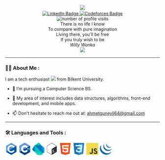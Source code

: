<link rel="preconnect" href="https://fonts.googleapis.com">
<link rel="preconnect" href="https://fonts.gstatic.com" crossorigin>
<link href="https://fonts.googleapis.com/css2?family=Sevillana&display=swap" rel="stylesheet">
    
<div id="header" align="center">
  <img src="https://media.giphy.com/media/QDjpIL6oNCVZ4qzGs7/giphy.gif" width="150"/>
  
  <div id="badges">
    <a href="https://www.linkedin.com/in/ahmet-guneyli/">
      <img src="https://img.shields.io/badge/LinkedIn-blue?style=for-the-badge&logo=linkedin&logoColor=white" alt="LinkedIn Badge"/>
    </a>
    <a href="https://codeforces.com/profile/ahmet23">
      <img src="https://shields.io/badge/Codeforces-red?logo=codeforces&logoColor=white&style=for-the-badge" alt="Codeforces Badge"/>
    </a>
  </div>
  
  <img src="https://komarev.com/ghpvc/?username=ahmetG23&style=flat-square&color=blue" alt="number of profile visits"/>
  <br>
  
  <div>
    <div>
      There is no life I know <br>
      To compare with pure imagination <br>
      Living there, you'll be free <br>
      If you truly wish to be <br>
      <em>Willy Wonka</em>
    </div>
    <img src="https://media.giphy.com/media/Uk3O3t7zQ3E9qcmqje/giphy-downsized-large.gif" float="right"/>
  </div> 
</div>

---
### :man_technologist: About Me :
I am a tech enthusiast <img src="https://media.giphy.com/media/WUlplcMpOCEmTGBtBW/giphy.gif" width="30"> from Bilkent University.

- :telescope: I’m pursuing a Computer Science BS.

- :seedling: My area of interest includes data structures, algorithms, front-end development, and mobile apps.

- :mailbox: Don't hesitate to reach me out at: ahmetguneyli64@gmail.com

---
### :hammer_and_wrench: Languages and Tools :
<div>  
  <img src="https://github.com/devicons/devicon/blob/master/icons/c/c-original.svg" width="40px" height="40px" alt="C"/>
  <img src="https://github.com/devicons/devicon/blob/master/icons/cplusplus/cplusplus-original.svg" width="40px" height="40px" alt="C++"/>
  <img src="https://github.com/devicons/devicon/blob/master/icons/dart/dart-original.svg" width="40px" height="40px" alt="Dart"/>
  <img src="https://github.com/devicons/devicon/blob/master/icons/bash/bash-plain.svg" width="40px" height="40px" alt="Bash"/>
  <img src="https://github.com/devicons/devicon/blob/master/icons/html5/html5-original.svg" width="40px" height="40px" alt="HTML5"/>
  <img src="https://github.com/devicons/devicon/blob/master/icons/css3/css3-original.svg" width="40px" height="40px" alt="CSS3"/>
  <img src="https://github.com/devicons/devicon/blob/master/icons/javascript/javascript-original.svg" width="40px" height="40px" alt="Javascript"/>
  <img src="https://github.com/devicons/devicon/blob/master/icons/jquery/jquery-original.svg" width="40px" height="40px" alt="jQuery"/>
</div>
